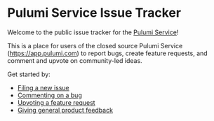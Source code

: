 # Pulumi Service Issue Tracker
Welcome to the public issue tracker for the [Pulumi Service](https://app.pulumi.com)!

This is a place for users of the closed source Pulumi Service (https://app.pulumi.com) to report bugs, create feature requests, and comment and upvote on community-led ideas.

Get started by:
- [Filing a new issue](https://github.com/pulumi/service-requests/issues/new/choose)
- [Commenting on a bug](https://github.com/pulumi/service-requests/issues?q=is%3Aissue+is%3Aopen+label%3Akind%2Fbug)
- [Upvoting a feature request](https://github.com/pulumi/service-requests/issues?q=is%3Aissue+is%3Aopen+label%3Akind%2Fenhancement)
- [Giving general product feedback](https://github.com/pulumi/service-requests/issues/new?assignees=&labels=customer%2Ffeedback%2C+needs-triage&template=product-feedback.md&title=)
